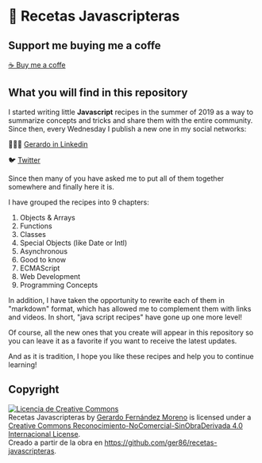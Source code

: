 # 💛 Recetas Javascripteras

## Support me buying me a coffe

[☕️ Buy me a coffe](https://www.buymeacoffee.com/latteandcode)

## What you will find in this repository

I started writing little **Javascript** recipes in the summer of 2019 as a way to summarize concepts and tricks and share them with the entire community. Since then, every Wednesday I publish a new one in my social networks:

🧑🏼‍💻 [Gerardo in Linkedin](https://www.linkedin.com/in/gerardofernandezmoreno/)

🐦 [Twitter](https://twitter.com/latteandcode)

Since then many of you have asked me to put all of them together somewhere and finally here it is.

I have grouped the recipes into 9 chapters:

1. Objects & Arrays
2. Functions
3. Classes
4. Special Objects (like Date or Intl)
5. Asynchronous
6. Good to know
7. ECMAScript
8. Web Development
9. Programming Concepts

In addition, I have taken the opportunity to rewrite each of them in "markdown" format, which has allowed me to complement them with links and videos. In short, "java script recipes" have gone up one more level!

Of course, all the new ones that you create will appear in this repository so you can leave it as a favorite if you want to receive the latest updates.

And as it is tradition, I hope you like these recipes and help you to continue learning!

## Copyright

<a rel="license" href="http://creativecommons.org/licenses/by-nc-nd/4.0/"><img alt="Licencia de Creative Commons" style="border-width:0" src="https://i.creativecommons.org/l/by-nc-nd/4.0/88x31.png" /></a><br /><span xmlns:dct="http://purl.org/dc/terms/" href="http://purl.org/dc/dcmitype/Text" property="dct:title" rel="dct:type">Recetas Javascripteras</span> by <a xmlns:cc="http://creativecommons.org/ns#" href="https://github.com/ger86/recetas-javascripteras" property="cc:attributionName" rel="cc:attributionURL">Gerardo Fernández Moreno</a> is licensed under a <a rel="license" href="http://creativecommons.org/licenses/by-nc-nd/4.0/">Creative Commons Reconocimiento-NoComercial-SinObraDerivada 4.0 Internacional License</a>.<br />Creado a partir de la obra en <a xmlns:dct="http://purl.org/dc/terms/" href="https://github.com/ger86/recetas-javascripteras" rel="dct:source">https://github.com/ger86/recetas-javascripteras</a>.